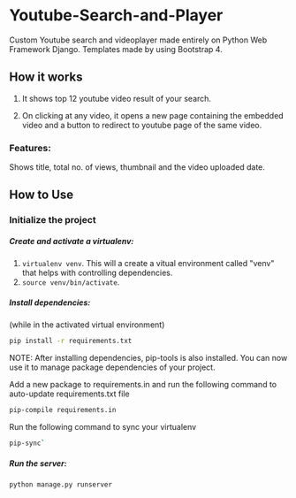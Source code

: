 # Youtube-Search-and-Player
Custom Youtube search and videoplayer made entirely on Python Web Framework Django. Templates made by using Bootstrap 4.

## How it works

1. It shows top 12 youtube video result of your search. 

2. On clicking at any video, it opens a new page containing the embedded video and a button to redirect to youtube page of the same video.

### Features:

Shows title, total no. of views, thumbnail and the video uploaded date.

## How to Use

### Initialize the project

##### Create and activate a virtualenv:

1. `virtualenv venv`. This will a create a vitual environment called "venv" that helps with controlling dependencies.
2. `source venv/bin/activate`. 


##### Install dependencies:

(while in the activated virtual environment)
```bash
pip install -r requirements.txt
```
NOTE: After installing dependencies, pip-tools is also installed. You can now use it to manage package dependencies of your project.

Add a new package to requirements.in and run the following command to auto-update requirements.txt file
```bash
pip-compile requirements.in
```

Run the following command to sync your virtualenv
```bash
pip-sync`
```

##### Run the server:
```bash
python manage.py runserver
```
